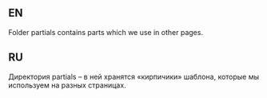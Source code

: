 EN
-------------

Folder partials contains parts which we use in other pages.

RU
-------------

Директория partials – в ней хранятся «кирпичики» шаблона, которые мы используем на разных страницах.
